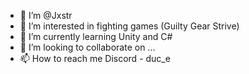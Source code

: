 - 👋 I’m @Jxstr
- 👀 I’m interested in fighting games (Guilty Gear Strive)
- 🌱 I’m currently learning Unity and C#
- 💞️ I’m looking to collaborate on ...
- 📫 How to reach me
  Discord - duc_e

<!---
Jxstr/Jxstr is a ✨ special ✨ repository because its `README.md` (this file) appears on your GitHub profile.
You can click the Preview link to take a look at your changes.
--->
